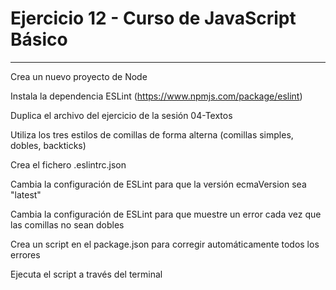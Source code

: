 # Ejercicio 12 - Curso de JavaScript Básico

---

Crea un nuevo proyecto de Node

Instala la dependencia ESLint (https://www.npmjs.com/package/eslint)

Duplica el archivo del ejercicio de la sesión 04-Textos

Utiliza los tres estilos de comillas de forma alterna (comillas simples, dobles, backticks)

Crea el fichero .eslintrc.json

Cambia la configuración de ESLint para que la versión ecmaVersion sea "latest"

Cambia la configuración de ESLint para que muestre un error cada vez que las comillas no sean dobles

Crea un script en el package.json para corregir automáticamente todos los errores

Ejecuta el script a través del terminal
